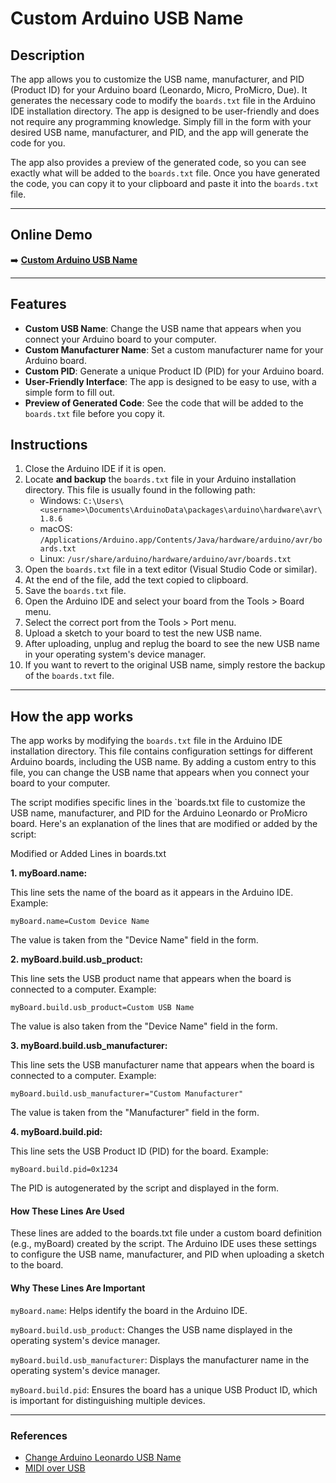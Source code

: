 # Custom Arduino USB Name

## Description

The app allows you to customize the USB name, manufacturer, and PID (Product ID) for your Arduino board (Leonardo, Micro, ProMicro, Due). It generates the necessary code to modify the `boards.txt` file in the Arduino IDE installation directory.
The app is designed to be user-friendly and does not require any programming knowledge. Simply fill in the form with your desired USB name, manufacturer, and PID, and the app will generate the code for you.

The app also provides a preview of the generated code, so you can see exactly what will be added to the `boards.txt` file. Once you have generated the code, you can copy it to your clipboard and paste it into the `boards.txt` file.

---

## Online Demo

:arrow_right: [**Custom Arduino USB Name**](https://arduinousbname.ezequielabregu.net/)

---

## Features

- **Custom USB Name**: Change the USB name that appears when you connect your Arduino board to your computer.
- **Custom Manufacturer Name**: Set a custom manufacturer name for your Arduino board.
- **Custom PID**: Generate a unique Product ID (PID) for your Arduino board.
- **User-Friendly Interface**: The app is designed to be easy to use, with a simple form to fill out.
- **Preview of Generated Code**: See the code that will be added to the `boards.txt` file before you copy it.

## Instructions

1. Close the Arduino IDE if it is open.
2. Locate **and backup** the `boards.txt` file in your Arduino installation directory. This file is usually found in the following path:
   - Windows: `C:\Users\<username>\Documents\ArduinoData\packages\arduino\hardware\avr\1.8.6`
   - macOS: `/Applications/Arduino.app/Contents/Java/hardware/arduino/avr/boards.txt`
   - Linux: `/usr/share/arduino/hardware/arduino/avr/boards.txt`
3. Open the `boards.txt` file in a text editor (Visual Studio Code or similar).
4. At the end of the file, add the text copied to clipboard.
5. Save the `boards.txt` file.
6. Open the Arduino IDE and select your board from the Tools > Board menu.
7. Select the correct port from the Tools > Port menu.
8. Upload a sketch to your board to test the new USB name.
9. After uploading, unplug and replug the board to see the new USB name in your operating system's device manager.
10. If you want to revert to the original USB name, simply restore the backup of the `boards.txt` file.

---

## How the app works

The app works by modifying the `boards.txt` file in the Arduino IDE installation directory. This file contains configuration settings for different Arduino boards, including the USB name. By adding a custom entry to this file, you can change the USB name that appears when you connect your board to your computer.

The script modifies specific lines in the `boards.txt file to customize the USB name, manufacturer, and PID for the Arduino Leonardo or ProMicro board. Here's an explanation of the lines that are modified or added by the script:

Modified or Added Lines in boards.txt

**1. myBoard.name:**

This line sets the name of the board as it appears in the Arduino IDE.
Example:

```myBoard.name=Custom Device Name```

The value is taken from the "Device Name" field in the form.

**2. myBoard.build.usb_product:**

This line sets the USB product name that appears when the board is connected to a computer.
Example:

```plaintext
myBoard.build.usb_product=Custom USB Name
```

The value is also taken from the "Device Name" field in the form.

**3. myBoard.build.usb_manufacturer:**

This line sets the USB manufacturer name that appears when the board is connected to a computer.
Example:

```myBoard.build.usb_manufacturer="Custom Manufacturer"```

The value is taken from the "Manufacturer" field in the form.

**4. myBoard.build.pid:**

This line sets the USB Product ID (PID) for the board.
Example:

```myBoard.build.pid=0x1234```

The PID is autogenerated by the script and displayed in the form.

#### How These Lines Are Used

These lines are added to the boards.txt file under a custom board definition (e.g., myBoard) created by the script.
The Arduino IDE uses these settings to configure the USB name, manufacturer, and PID when uploading a sketch to the board.

#### Why These Lines Are Important

`myBoard.name`: Helps identify the board in the Arduino IDE.

`myBoard.build.usb_product`: Changes the USB name displayed in the operating system's device manager.

`myBoard.build.usb_manufacturer`: Displays the manufacturer name in the operating system's device manager.

`myBoard.build.pid`: Ensures the board has a unique USB Product ID, which is important for distinguishing multiple devices.

---

### References

- [Change Arduino Leonardo USB Name](https://gist.github.com/nebhead/c92da8f1a8b476f7c36c032a0ac2592a)
- [MIDI over USB](https://tttapa.github.io/Control-Surface/Doxygen/d8/d4a/md_pages_MIDI-over-USB.html)
